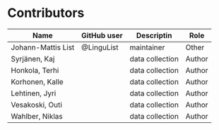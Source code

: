 # Contributors

Name               | GitHub user | Descriptin |Role
---                | ---         | --- | ---
Johann-Mattis List | @LinguList  | maintainer | Other 
Syrjänen, Kaj   | | data collection | Author 
Honkola, Terhi  | | data collection | Author 
Korhonen, Kalle | | data collection | Author 
Lehtinen, Jyri  | | data collection | Author  
Vesakoski, Outi | | data collection | Author  
Wahlber, Niklas | | data collection | Author 
